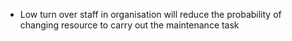 - Low turn over staff in organisation will reduce the probability of changing resource to carry out the maintenance task
